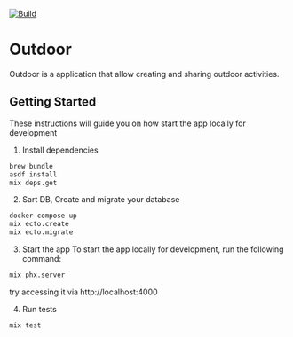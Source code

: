 [![Build](https://github.com/ripple0328/outdoor/actions/workflows/ci.yml/badge.svg)](https://github.com/ripple0328/outdoor/actions/workflows/ci.yml)

# Outdoor

Outdoor is a application that allow creating and sharing outdoor activities.

## Getting Started

These instructions will guide you on how start the app locally for development

1. Install dependencies
```bash
brew bundle
asdf install
mix deps.get
```
2. Sart DB, Create and migrate your database

```bash
docker compose up
mix ecto.create
mix ecto.migrate
```

3. Start the app
To start the app locally for development, run the following command:

```bash
mix phx.server
```
try accessing it via http://localhost:4000

4. Run tests

```bash
mix test
```
